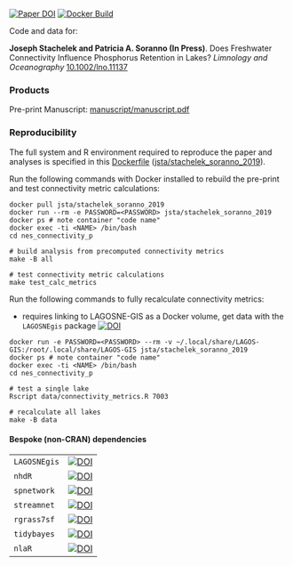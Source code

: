 [![Paper DOI](https://img.shields.io/badge/Paper-10.1002/lno.11137-blue.svg)](https://doi.org/10.1002/lno.11137) [![Docker Build](https://img.shields.io/docker/build/jsta/stachelek_soranno_2019.svg)](https://cloud.docker.com/repository/docker/jsta/stachelek_soranno_2019)

Code and data for:

**Joseph Stachelek and Patricia A. Soranno (In Press)**. Does Freshwater Connectivity Influence Phosphorus Retention in Lakes? *Limnology and Oceanography* [10.1002/lno.11137](https://doi.org/10.1002/lno.11137)

### Products

Pre-print Manuscript: [manuscript/manuscript.pdf](manuscript/manuscript.pdf)

### Reproducibility

The full system and R environment required to reproduce the paper and analyses is specified in this [Dockerfile](Dockerfile) ([jsta/stachelek_soranno_2019](https://cloud.docker.com/repository/docker/jsta/stachelek_soranno_2019)).

Run the following commands with Docker installed to rebuild the pre-print and test connectivity metric calculations:

```
docker pull jsta/stachelek_soranno_2019
docker run --rm -e PASSWORD=<PASSWORD> jsta/stachelek_soranno_2019
docker ps # note container "code name"
docker exec -ti <NAME> /bin/bash
cd nes_connectivity_p

# build analysis from precomputed connectivity metrics
make -B all

# test connectivity metric calculations
make test_calc_metrics
```

Run the following commands to fully recalculate connectivity metrics:

  * requires linking to LAGOSNE-GIS as a Docker volume, get data with the `LAGOSNEgis` package [![DOI](https://zenodo.org/badge/106293356.svg)](https://zenodo.org/badge/latestdoi/106293356)

```
docker run -e PASSWORD=<PASSWORD> --rm -v ~/.local/share/LAGOS-GIS:/root/.local/share/LAGOS-GIS jsta/stachelek_soranno_2019
docker ps # note container "code name"
docker exec -ti <NAME> /bin/bash
cd nes_connectivity_p

# test a single lake
Rscript data/connectivity_metrics.R 7003

# recalculate all lakes
make -B data
```

#### Bespoke (non-CRAN) dependencies

|||
|---|---|
|`LAGOSNEgis`| [![DOI](https://zenodo.org/badge/106293356.svg)](https://zenodo.org/badge/latestdoi/106293356)|
|`nhdR`| [![DOI](https://zenodo.org/badge/75339263.svg)](https://zenodo.org/badge/latestdoi/75339263)|
|`spnetwork`| [![DOI](https://zenodo.org/badge/96037556.svg)](https://zenodo.org/badge/latestdoi/96037556)|
|`streamnet`| [![DOI](https://zenodo.org/badge/104792308.svg)](https://zenodo.org/badge/latestdoi/104792308)|
|`rgrass7sf`| [![DOI](https://zenodo.org/badge/115946587.svg)](https://zenodo.org/badge/latestdoi/115946587)|
|`tidybayes`| [![DOI](https://zenodo.org/badge/116701609.svg)](https://zenodo.org/badge/latestdoi/116701609)|
|`nlaR`| [![DOI](https://zenodo.org/badge/75324775.svg)](https://zenodo.org/badge/latestdoi/75324775)|
